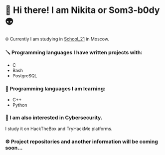 # :vulcan_salute: Hi there! I am Nikita or Som3-b0dy :alien:  
:globe_with_meridians: Currently I am studying in [School_21](https://21-school.ru/) in Moscow.
### :screwdriver: Programming languages I have written projects with:
- C
- Bash
- PostgreSQL
### :notebook_with_decorative_cover: Programming languages I am learning:
- C++
- Python
### :closed_lock_with_key: I am also interested in Cybersecurity.
I study it on HackTheBox and TryHackMe platforms. 
### :gear: Project repositories and another information will be coming soon...
<!--
**Som3-b0dy/Som3-b0dy** is a ✨ _special_ ✨ repository because its `README.md` (this file) appears on your GitHub profile.

Here are some ideas to get you started:

- 🔭 I’m currently working on ...
- 🌱 I’m currently learning ...
- 👯 I’m looking to collaborate on ...
- 🤔 I’m looking for help with ...
- 💬 Ask me about ...
- 📫 How to reach me: ...
- 😄 Pronouns: ...
- ⚡ Fun fact: ...
-->

